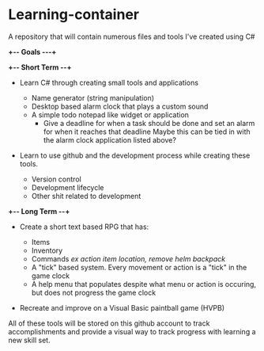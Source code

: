 # Learning-container
A repository that will contain numerous files and tools I've created using C#

   **+-- Goals ---+**
   
  **+-- Short Term --+**
- Learn C# through creating small tools and applications
     * Name generator (string manipulation)
     * Desktop based alarm clock that plays a custom sound
     * A simple todo notepad like widget or application
        * Give a deadline for when a task should be done and set an alarm for when it reaches that deadline
          Maybe this can be tied in with the alarm clock application listed above?
  
- Learn to use github and the development process while creating these tools.
  * Version control
  * Development lifecycle
  * Other shit related to development

 **+-- Long Term --+**
- Create a short text based RPG that has:
    * Items
    * Inventory
    * Commands
      *ex action item location, remove helm backpack*
    * A "tick" based system. Every movement or action is a "tick" in the game clock
    * A help menu that populates despite what menu or action is occuring, 
      but does not progress the game clock
      
- Recreate and improve on a Visual Basic paintball game (HVPB) 

All of these tools will be stored on this github account to track accomplishments and provide a visual way to track progress with learning a new skill set. 
